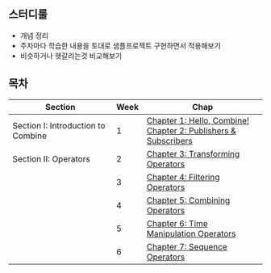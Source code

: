 
## 스터디룰

* 개념 정리
* 주차마다 학습한 내용을 토대로 샘플프로젝트 구현하면서 적용해보기
* 비슷하거나 헷갈리는것 비교해보기


## 목차

| Section                            | Week | Chap                                                         |
| ---------------------------------- | ---- | ------------------------------------------------------------ |
| Section I: Introduction to Combine | 1    | [Chapter 1: Hello, Combine!](./1.Hello%2C%20Combine!.md) <br />[Chapter 2: Publishers & Subscribers](./2.Publishers%20%26%20Subscribers.md) |
| Section II: Operators              | 2    | [Chapter 3: Transforming Operators](./3.Transforming%20Operators.md) |
|                                    | 3    | [Chapter 4: Filtering Operators](./4.Filtering%20Operators.md) |
|                                    | 4    | [Chapter 5: Combining Operators](./5.Combining%20Operators.md) |
|                                    | 5    | [Chapter 6: Time Manipulation Operators](./6.Time%20Manipulation%20Operators.md) |
|                                    | 6    | [Chapter 7: Sequence Operators](./7.Sequence%20Operators%20%20.md) |

